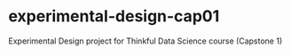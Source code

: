 # experimental-design-cap01
Experimental Design project for Thinkful Data Science course (Capstone 1)
